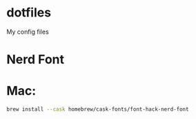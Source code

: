 # dotfiles
My config files

Nerd Font
=========

# Mac: 
```bash
brew install --cask homebrew/cask-fonts/font-hack-nerd-font
```
